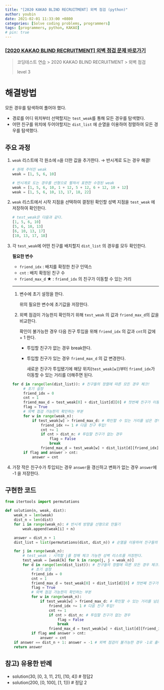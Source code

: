 ```yaml
---
title: "[2020 KAKAO BLIND RECRUITMENT] 외벽 점검 (python)"
author: youbin
date: 2021-02-01 11:33:00 +0800
categories: [Solve coding problems, programmers]
tags: [programmers, python, KAKAO]
# pin: true
---
```


### [[2020 KAKAO BLIND RECRUITMENT] 외벽 점검 문제 바로가기](https://programmers.co.kr/learn/courses/30/lessons/60062)

> 코딩테스트 연습 > 2020 KAKAO BLIND RECRUITMENT > 외벽 점검
>
> level 3



# 해결방법

모든 경우를 탐색하여 풀어야 했다.

- 경로를 어디 위치부터 선택할지는 `test_weak`를 통해 모든 경우를 탐색했다.
- 어떤 친구를 위치에 두어야할지는 `dist_list` 에 순열을 이용하여 정렬하여 모든 경우를 탐색했다.

## 주요 과정

1. `weak` 리스트에 각 원소에 `n`을 더한 값을 추가한다. → 반시계로 도는 경우 해결!

   ```python
   # 원래 주어진 weak
   weak = [1, 5, 6, 10]
   
   # 반시계로 도는 경우를 선형으로 펼쳐서 표현한 수정된 weak
   weak = [1, 5, 6, 10, 1 + 12, 5 + 12, 6 + 12, 10 + 12]
   weak = [1, 5, 6, 10, 13, 17, 18, 22]
   ```

   

2. `weak` 리스트에서 시작 지점을 선택하여 결정된 확인할 성벽 지점을  `test_weak` 에 저장하여 확인한다.

   ```python
   # test_weak은 다음과 같다.
   [1, 5, 6, 10]
   [5, 6, 10, 13]
   [6, 10, 13, 17]
   [10, 13, 17, 18]
   ```

   

3. 각 `test_weak`에 어떤 친구를 배치할지 `dist_list` 의 경우를 모두 확인한다.

   **필요한 변수**

   - `friend_idx` : 배치를 확정한 친구 인덱스
   - `cnt` : 배치 확정된 친구 수
   - `friend_max_d` ★ : `friend_idx` 의 친구가 이동할 수 있는 거리

   ------

   1. 변수에 초기 설정을 한다.

      위의 필요한 변수에 초기값을 저장한다.

   2. 외벽 점검이 가능한지 확인하기 위해 `test_weak` 의 값과 `friend_max_d`의 값을 비교한다.

      확인이 불가능한 경우 다음 친구 투입을 위해 `friend_idx` 의 값과 `cnt`의 값에 + 1 한다.

      - 투입할 친구가 없는 경우 break한다.

      - 투입할 친구가 있는 경우 `friend_max_d` 의 값 변경한다.

        새로운 친구가 투입됐기에 해당 위치(`test_weak[w]`)부터 `friend_idx`가 이동할 수 있는 거리를 더해주면 된다.

   ```python
   for d in range(len(dist_list)): # 친구들의 정렬에 따른 모든 경우 체크!
   		# 초기 설정
   		friend_idx = 0
   		cnt = 1
   		friend_max_d = test_weak[0] + dist_list[d][0] # 첫번째 친구가 이동할 수 있는 최대 거리
   		flag = True
   		# 외벽 점검 가능한지 확인하는 부분
   		for w in range(weak_n):
   		    if test_weak[w] > friend_max_d: # 확인할 수 있는 거리를 넘은 경우
   		        friend_idx += 1 # 다음 친구 투입!
   		        cnt += 1
   		        if cnt > dist_n: # 투입할 친구가 없는 경우
   		            flag = False
   		            break
   		        friend_max_d = test_weak[w] + dist_list[d][friend_idx] # 최대 확인할 수 있는 거리 갱신
   		if flag and answer > cnt:
   		    answer = cnt
   ```

   

4. 가장 작은 친구수가 투입되는 경우 `answer`을 갱신하고 변화가 없는 경우 `answer`에 -1 을 저장한다.



## 구현한 코드

```python
from itertools import permutations

def solution(n, weak, dist):
    weak_n = len(weak)
    dist_n = len(dist)
    for i in range(weak_n): # 반시계 방향을 선형으로 만들기
        weak.append(weak[i] + n)

    answer = dist_n + 1
    dist_list = list(permutations(dist, dist_n)) # 순열을 이용하여 친구들의 거리를 정렬하는 모든 경우의 수 저장!

    for j in range(weak_n):
        # test_weak : 시작할 j를 정해 체크 가능한 성벽 리스트를 저장한다.
        test_weak = [weak[k] for k in range(j, j + weak_n)]
        for d in range(len(dist_list)): # 친구들의 정렬에 따른 모든 경우 체크!
            # 초기 설정
            friend_idx = 0
            cnt = 1
            friend_max_d = test_weak[0] + dist_list[d][0] # 첫번째 친구가 이동할 수 있는 최대 거리
            flag = True
            # 외벽 점검 가능한지 확인하는 부분
            for w in range(weak_n):
                if test_weak[w] > friend_max_d: # 확인할 수 있는 거리를 넘은 경우
                    friend_idx += 1 # 다음 친구 투입!
                    cnt += 1
                    if cnt > dist_n: # 투입할 친구가 없는 경우
                        flag = False
                        break
                    friend_max_d = test_weak[w] + dist_list[d][friend_idx] # 최대 확인할 수 있는 거리 갱신
            if flag and answer > cnt:
                answer = cnt
    if answer == dist_n + 1: answer = -1 # 외벽 점검이 불가능한 경우 -1로 출력할 조건
    return answer
```



## 참고) 유용한 반례

- solution(30, [0, 3, 11, 21], [10, 4]) # 정답2
- solution(200, [0, 100], [1, 1])) # 정답 2

